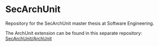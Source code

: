# SecArchUnit
Repository for the SecArchUnit master thesis at Software Engineering.

The ArchUnit extension can be found in this separate repository: [SecArchUnit/ArchUnit](https://github.com/SecArchUnit/ArchUnit/tree/extension)